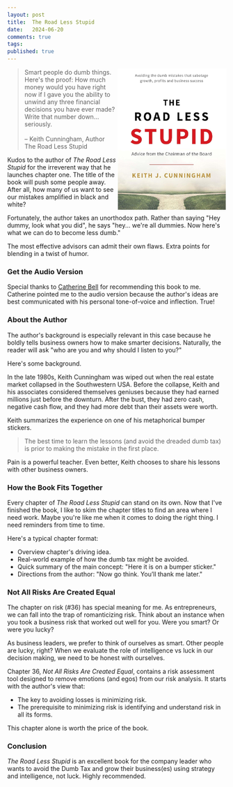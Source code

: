 ```yaml
---
layout: post
title:  The Road Less Stupid
date:   2024-06-20
comments: true
tags: 
published: true
---
```


<img src="/images/road_less_stupid_cover.jpg" align="right" width="250" padding="10" alt="The Road Less Stupid" title="The Road Less Stupid" /> 

>Smart people do dumb things. Here's the proof: How much money would you have right now if I gave you the ability to unwind any three financial decisions you have ever made? Write that number down... seriously.<br/>&nbsp;<br/>– Keith Cunningham, Author<br/>The Road Less Stupid

Kudos to the author of _The Road Less Stupid_ for the irreverent way that he launches chapter one. The title of the book will push some people away. After all, how many of us want to see our mistakes amplified in black and white?

Fortunately, the author takes an unorthodox path. Rather than saying "Hey dummy, look what you did", he says "hey... we're all dummies. Now here's what we can do to become less dumb."

The most effective advisors can admit their own flaws. Extra points for blending in a twist of humor.

<!--more-->

### Get the Audio Version

Special thanks to [Catherine Bell](https://www.linkedin.com/in/catherinebell-tig/) for recommending this book to me. Catherine pointed me to the audio version because the author's ideas are best communicated with his personal tone-of-voice and inflection. True!

### About the Author

The author's background is especially relevant in this case because he boldly tells business owners how to make smarter decisions. Naturally, the reader will ask "who are you and why should I listen to you?"

Here's some background.

In the late 1980s, Keith Cunningham was wiped out when the real estate market collapsed in the Southwestern USA. Before the collapse, Keith and his associates considered themselves geniuses because they had earned millions just before the downturn. After the bust, they had zero cash, negative cash flow, and they had more debt than their assets were worth.

Keith summarizes the experience on one of his metaphorical bumper stickers. 

>The best time to learn the lessons (and avoid the dreaded dumb tax) is prior to making the mistake in the first place.

Pain is a powerful teacher. Even better, Keith chooses to share his lessons with other business owners.

### How the Book Fits Together

Every chapter of _The Road Less Stupid_ can stand on its own. Now that I've finished the book, I like to skim the chapter titles to find an area where I need work. Maybe you're like me when it comes to doing the right thing. I need reminders from time to time.

Here's a typical chapter format:

* Overview chapter's driving idea. 
* Real-world example of how the dumb tax might be avoided.
* Quick summary of the main concept: "Here it is on a bumper sticker."
* Directions from the author: "Now go think. You’ll thank me later." 

### Not All Risks Are Created Equal

The chapter on risk (#36) has special meaning for me. As entrepreneurs, we can fall into the trap of romanticizing risk. Think about an instance when you took a business risk that worked out well for you. Were you smart? Or were you lucky?

As business leaders, we prefer to think of ourselves as smart. Other people are lucky, right? When we evaluate the role of intelligence vs luck in our decision making, we need to be honest with ourselves.

Chapter 36, _Not All Risks Are Created Equal_, contains a risk assessment tool designed to remove emotions (and egos) from our risk analysis. It starts with the author's view that: 

* The key to avoiding losses is minimizing risk.
* The prerequisite to minimizing risk is identifying and understand risk in all its forms.

This chapter alone is worth the price of the book.

### Conclusion

_The Road Less Stupid_ is an excellent book for the company leader who wants to avoid the Dumb Tax and grow their business(es) using strategy and intelligence, not luck. Highly recommended.